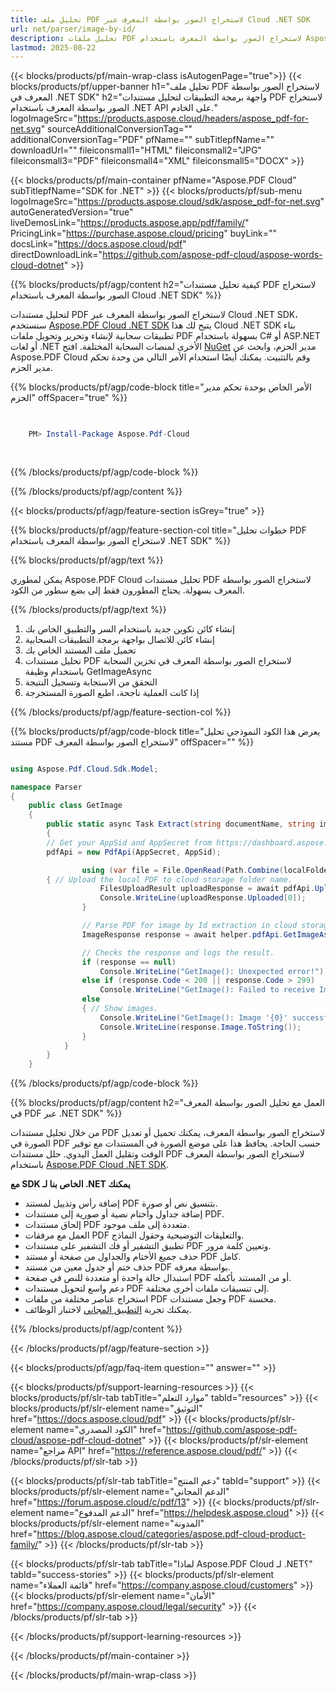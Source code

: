 ```yaml
---
title: تحليل ملف PDF لاستخراج الصور بواسطة المعرف عبر Cloud .NET SDK
url: net/parser/image-by-id/
description: تحليل ملفات PDF لاستخراج الصور بواسطة المعرف باستخدام Aspose.PDF Cloud SDK for .NET. تعزيز الاكتشاف والفهرسة.
lastmod: 2025-08-22
---
```


{{< blocks/products/pf/main-wrap-class isAutogenPage="true">}}
{{< blocks/products/pf/upper-banner h1="تحليل ملف PDF لاستخراج الصور بواسطة المعرف في .NET SDK" h2="واجهة برمجة التطبيقات لتحليل مستندات PDF لاستخراج الصور بواسطة المعرف باستخدام .NET API على الخادم." logoImageSrc="https://products.aspose.cloud/headers/aspose_pdf-for-net.svg" sourceAdditionalConversionTag="" additionalConversionTag="PDF" pfName="" subTitlepfName="" downloadUrl="" fileiconsmall1="HTML" fileiconsmall2="JPG" fileiconsmall3="PDF" fileiconsmall4="XML" fileiconsmall5="DOCX" >}}

{{< blocks/products/pf/main-container pfName="Aspose.PDF Cloud" subTitlepfName="SDK for .NET" >}}
{{< blocks/products/pf/sub-menu logoImageSrc="https://products.aspose.cloud/sdk/aspose_pdf-for-net.svg"
autoGeneratedVersion="true"
liveDemosLink="https://products.aspose.app/pdf/family/" PricingLink="https://purchase.aspose.cloud/pricing" buyLink="" docsLink="https://docs.aspose.cloud/pdf" directDownloadLink="https://github.com/aspose-pdf-cloud/aspose-words-cloud-dotnet" >}}

{{% blocks/products/pf/agp/content h2="كيفية تحليل مستندات PDF لاستخراج الصور بواسطة المعرف باستخدام Cloud .NET SDK" %}}

لتحليل مستندات PDF لاستخراج الصور بواسطة المعرف عبر Cloud .NET SDK، سنستخدم
[Aspose.PDF Cloud .NET SDK](https://products.aspose.cloud/pdf/net/)
يتيح لك هذا Cloud .NET SDK بناء تطبيقات سحابية لإنشاء وتحرير وتحويل ملفات PDF بسهولة باستخدام C# أو ASP.NET أو لغات .NET الأخرى لمنصات السحابة المختلفة. افتح
[NuGet](https://www.nuget.org/packages/Aspose.Pdf-Cloud)
مدير الحزم، وابحث عن
Aspose.PDF Cloud
وقم بالتثبيت. يمكنك أيضًا استخدام الأمر التالي من وحدة تحكم مدير الحزم.

{{% blocks/products/pf/agp/code-block title="الأمر الخاص بوحدة تحكم مدير الحزم" offSpacer="true" %}}

```powershell

     
    PM> Install-Package Aspose.Pdf-Cloud
     
     

```

{{% /blocks/products/pf/agp/code-block %}}

{{% /blocks/products/pf/agp/content %}}

{{< blocks/products/pf/agp/feature-section isGrey="true" >}}

{{% blocks/products/pf/agp/feature-section-col title="خطوات تحليل PDF لاستخراج الصور بواسطة المعرف باستخدام .NET SDK" %}}

{{% blocks/products/pf/agp/text %}}

يمكن لمطوري Aspose.PDF Cloud تحليل مستندات PDF لاستخراج الصور بواسطة المعرف بسهولة. يحتاج المطورون فقط إلى بضع سطور من الكود.

{{% /blocks/products/pf/agp/text %}}

1. إنشاء كائن تكوين جديد باستخدام السر والتطبيق الخاص بك
1. إنشاء كائن للاتصال بواجهة برمجة التطبيقات السحابية
1. تحميل ملف المستند الخاص بك
1. تحليل مستندات PDF لاستخراج الصور بواسطة المعرف في تخزين السحابة باستخدام وظيفة GetImageAsync
1. التحقق من الاستجابة وتسجيل النتيجة
1. إذا كانت العملية ناجحة، اطبع الصورة المستخرجة

{{% /blocks/products/pf/agp/feature-section-col %}}

{{% blocks/products/pf/agp/code-block title="يعرض هذا الكود النموذجي تحليل مستند PDF لاستخراج الصور بواسطة المعرف" offSpacer="" %}}

```cs

using Aspose.Pdf.Cloud.Sdk.Model;

namespace Parser
{
    public class GetImage
    {
        public static async Task Extract(string documentName, string imageId, string remoteFolder)
        {
		// Get your AppSid and AppSecret from https://dashboard.aspose.cloud (free registration required). 
		pdfApi = new PdfApi(AppSecret, AppSid);

                using (var file = File.OpenRead(Path.Combine(localFolder, documentName)))
		{ // Upload the local PDF to cloud storage folder name.
                    FilesUploadResult uploadResponse = await pdfApi.UploadFileAsync(Path.Combine(remoteFolder, documentName), documentName);
                    Console.WriteLine(uploadResponse.Uploaded[0]);
                }

                // Parse PDF for image by Id extraction in cloud storage.
                ImageResponse response = await helper.pdfApi.GetImageAsync(documentName, imageId, folder: remoteFolder);

                // Checks the response and logs the result.
                if (response == null)
                    Console.WriteLine("GetImage(): Unexpected error!");
                else if (response.Code < 200 || response.Code > 299)
                    Console.WriteLine("GetImage(): Failed to receive Image from the document.");
                else
                { // Show images.
                    Console.WriteLine("GetImage(): Image '{0}' successfully received from the document '{1}.", imageId, documentName);
                    Console.WriteLine(response.Image.ToString());
                }
            }
        }
    }
```

{{% /blocks/products/pf/agp/code-block %}}

{{% blocks/products/pf/agp/content h2="العمل مع تحليل الصور بواسطة المعرف في PDF عبر .NET SDK" %}}

من خلال تحليل مستندات PDF لاستخراج الصور بواسطة المعرف، يمكنك تحميل أو تعديل الصورة في PDF حسب الحاجة. يحافظ هذا على موضع الصورة في المستندات مع توفير الوقت وتقليل العمل اليدوي.
حلل مستندات PDF لاستخراج الصور بواسطة المعرف باستخدام [Aspose.PDF Cloud .NET SDK](https://products.aspose.cloud/pdf/net/).

**مع SDK الخاص بنا لـ .NET يمكنك**

+ إضافة رأس وتذييل لمستند PDF بتنسيق نص أو صورة.
+ إضافة جداول وأختام نصية أو صورية إلى مستندات PDF.
+ إلحاق مستندات PDF متعددة إلى ملف موجود.
+ العمل مع مرفقات PDF والتعليقات التوضيحية وحقول النماذج.
+ تطبيق التشفير أو فك التشفير على مستندات PDF وتعيين كلمة مرور.
+ حذف جميع الأختام والجداول من صفحة أو مستند PDF كامل.
+ حذف ختم أو جدول معين من مستند PDF بواسطة معرفه.
+ استبدال حالة واحدة أو متعددة للنص في صفحة PDF أو من المستند بأكمله.
+ دعم واسع لتحويل مستندات PDF إلى تنسيقات ملفات أخرى مختلفة.
+ استخراج عناصر مختلفة من ملفات PDF وجعل مستندات PDF محسنة.
+ يمكنك تجربة [التطبيق المجاني](https://products.aspose.app/pdf/) لاختبار الوظائف.

{{% /blocks/products/pf/agp/content %}}

{{< /blocks/products/pf/agp/feature-section >}}

{{< blocks/products/pf/agp/faq-item question="" answer="" >}}

{{< blocks/products/pf/support-learning-resources >}}
{{< blocks/products/pf/slr-tab tabTitle="موارد التعلم" tabId="resources" >}}
{{< blocks/products/pf/slr-element name="التوثيق" href="https://docs.aspose.cloud/pdf" >}}
{{< blocks/products/pf/slr-element name="الكود المصدري" href="https://github.com/aspose-pdf-cloud/aspose-pdf-cloud-dotnet" >}}
{{< blocks/products/pf/slr-element name="مراجع API" href="https://reference.aspose.cloud/pdf/" >}}
{{< /blocks/products/pf/slr-tab >}}

{{< blocks/products/pf/slr-tab tabTitle="دعم المنتج" tabId="support" >}}
{{< blocks/products/pf/slr-element name="الدعم المجاني" href="https://forum.aspose.cloud/c/pdf/13" >}}
{{< blocks/products/pf/slr-element name="الدعم المدفوع" href="https://helpdesk.aspose.cloud" >}}
{{< blocks/products/pf/slr-element name="المدونة" href="https://blog.aspose.cloud/categories/aspose.pdf-cloud-product-family/" >}}
{{< /blocks/products/pf/slr-tab >}}

{{< blocks/products/pf/slr-tab tabTitle="لماذا Aspose.PDF Cloud لـ .NET؟" tabId="success-stories" >}}
{{< blocks/products/pf/slr-element name="قائمة العملاء" href="https://company.aspose.cloud/customers" >}}
{{< blocks/products/pf/slr-element name="الأمان" href="https://company.aspose.cloud/legal/security" >}}
{{< /blocks/products/pf/slr-tab >}}

{{< /blocks/products/pf/support-learning-resources >}}

{{< /blocks/products/pf/main-container >}}

{{< /blocks/products/pf/main-wrap-class >}}


